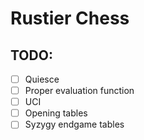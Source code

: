 # Rustier Chess

## TODO:
 - [ ] Quiesce
 - [ ] Proper evaluation function
 - [ ] UCI
 - [ ] Opening tables
 - [ ] Syzygy endgame tables